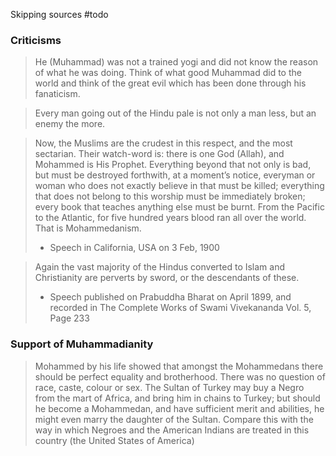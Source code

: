 Skipping sources #todo
### Criticisms

> He (Muhammad) was not a trained yogi and did not know the reason of what he was doing. Think of what good Muhammad did to the world and think of the great evil which has been done through his fanaticism.

> Every man going out of the Hindu pale is not only a man less, but an enemy the more.

> Now, the Muslims are the crudest in this respect, and the most sectarian. Their watch-word is: there is one God (Allah), and Mohammed is His Prophet. Everything beyond that not only is bad, but must be destroyed forthwith, at a moment’s notice, everyman or woman who does not exactly believe in that must be killed; everything that does not belong to this worship must be immediately broken; every book that teaches anything else must be burnt. From the Pacific to the Atlantic, for five hundred years blood ran all over the world. That is Mohammedanism.
> 
> - Speech in California, USA on 3 Feb, 1900

> Again the vast majority of the Hindus converted to Islam and Christianity are perverts by sword, or the descendants of these.
> 
> - Speech published on Prabuddha Bharat on April 1899, and recorded in The Complete Works of Swami Vivekananda Vol. 5, Page 233

### Support of Muhammadianity

> Mohammed by his life showed that amongst the Mohammedans there should be perfect equality and brotherhood. There was no question of race, caste, colour or sex. The Sultan of Turkey may buy a Negro from the mart of Africa, and bring him in chains to Turkey; but should he become a Mohammedan, and have sufficient merit and abilities, he might even marry the daughter of the Sultan. Compare this with the way in which Negroes and the American Indians are treated in this country (the United States of America)

